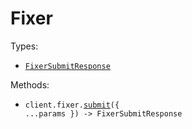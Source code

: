 # Fixer

Types:

- <code><a href="./src/resources/fixer.ts">FixerSubmitResponse</a></code>

Methods:

- <code title="post /v1/fixer">client.fixer.<a href="./src/resources/fixer.ts">submit</a>({ ...params }) -> FixerSubmitResponse</code>
